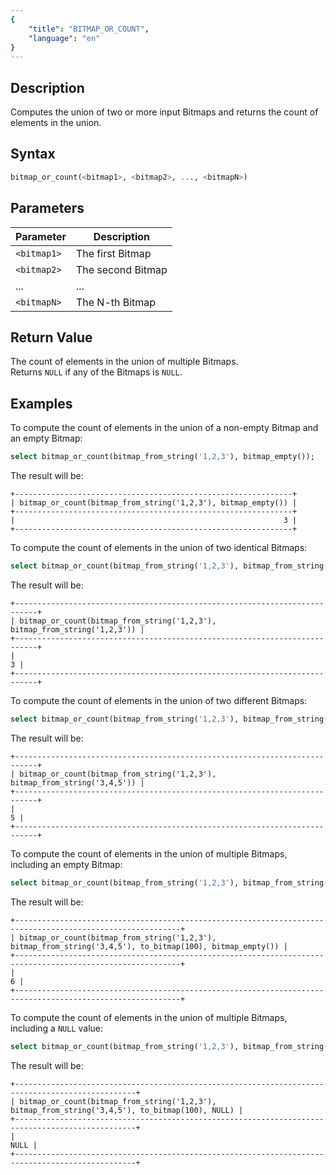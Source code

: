```yaml
---
{
    "title": "BITMAP_OR_COUNT",
    "language": "en"
}
---
```


<!-- 
Licensed to the Apache Software Foundation (ASF) under one
or more contributor license agreements.  See the NOTICE file
distributed with this work for additional information
regarding copyright ownership.  The ASF licenses this file
to you under the Apache License, Version 2.0 (the
"License"); you may not use this file except in compliance
with the License.  You may obtain a copy of the License at

  http://www.apache.org/licenses/LICENSE-2.0

Unless required by applicable law or agreed to in writing,
software distributed under the License is distributed on an
"AS IS" BASIS, WITHOUT WARRANTIES OR CONDITIONS OF ANY
KIND, either express or implied.  See the License for the
specific language governing permissions and limitations
under the License.
-->

## Description

Computes the union of two or more input Bitmaps and returns the count of elements in the union.

## Syntax

```sql
bitmap_or_count(<bitmap1>, <bitmap2>, ..., <bitmapN>)
```

## Parameters

| Parameter   | Description    |
|-------------|----------------|
| `<bitmap1>` | The first Bitmap   |
| `<bitmap2>` | The second Bitmap  |
| ...         | ...            |
| `<bitmapN>` | The N-th Bitmap   |

## Return Value

The count of elements in the union of multiple Bitmaps.  
Returns `NULL` if any of the Bitmaps is `NULL`.

## Examples

To compute the count of elements in the union of a non-empty Bitmap and an empty Bitmap:

```sql
select bitmap_or_count(bitmap_from_string('1,2,3'), bitmap_empty());
```

The result will be:

```text
+--------------------------------------------------------------+
| bitmap_or_count(bitmap_from_string('1,2,3'), bitmap_empty()) |
+--------------------------------------------------------------+
|                                                            3 |
+--------------------------------------------------------------+
```

To compute the count of elements in the union of two identical Bitmaps:

```sql
select bitmap_or_count(bitmap_from_string('1,2,3'), bitmap_from_string('1,2,3'));
```

The result will be:

```text
+---------------------------------------------------------------------------+
| bitmap_or_count(bitmap_from_string('1,2,3'), bitmap_from_string('1,2,3')) |
+---------------------------------------------------------------------------+
|                                                                         3 |
+---------------------------------------------------------------------------+
```

To compute the count of elements in the union of two different Bitmaps:

```sql
select bitmap_or_count(bitmap_from_string('1,2,3'), bitmap_from_string('3,4,5'));
```

The result will be:

```text
+---------------------------------------------------------------------------+
| bitmap_or_count(bitmap_from_string('1,2,3'), bitmap_from_string('3,4,5')) |
+---------------------------------------------------------------------------+
|                                                                         5 |
+---------------------------------------------------------------------------+
```

To compute the count of elements in the union of multiple Bitmaps, including an empty Bitmap:

```sql
select bitmap_or_count(bitmap_from_string('1,2,3'), bitmap_from_string('3,4,5'), to_bitmap(100), bitmap_empty());
```

The result will be:

```text
+-----------------------------------------------------------------------------------------------------------+
| bitmap_or_count(bitmap_from_string('1,2,3'), bitmap_from_string('3,4,5'), to_bitmap(100), bitmap_empty()) |
+-----------------------------------------------------------------------------------------------------------+
|                                                                                                         6 |
+-----------------------------------------------------------------------------------------------------------+
```

To compute the count of elements in the union of multiple Bitmaps, including a `NULL` value:

```sql
select bitmap_or_count(bitmap_from_string('1,2,3'), bitmap_from_string('3,4,5'), to_bitmap(100), NULL);
```

The result will be:

```text
+-------------------------------------------------------------------------------------------------+
| bitmap_or_count(bitmap_from_string('1,2,3'), bitmap_from_string('3,4,5'), to_bitmap(100), NULL) |
+-------------------------------------------------------------------------------------------------+
|                                                                                            NULL |
+-------------------------------------------------------------------------------------------------+
```
